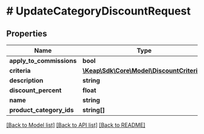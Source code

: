 # # UpdateCategoryDiscountRequest

## Properties

Name | Type | Description | Notes
------------ | ------------- | ------------- | -------------
**apply_to_commissions** | **bool** |  | [optional]
**criteria** | [**\Keap\Sdk\Core\Model\DiscountCriteria[]**](DiscountCriteria.md) |  | [optional]
**description** | **string** |  | [optional]
**discount_percent** | **float** |  | [optional]
**name** | **string** |  | [optional]
**product_category_ids** | **string[]** |  | [optional]

[[Back to Model list]](../../README.md#models) [[Back to API list]](../../README.md#endpoints) [[Back to README]](../../README.md)
